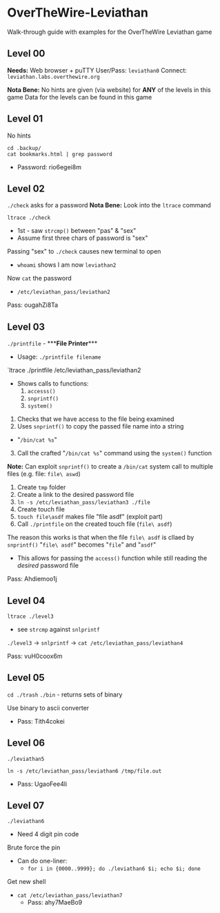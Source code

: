 # OverTheWire-Leviathan
Walk-through guide with examples for the OverTheWire Leviathan game

## Level 00
**Needs:** Web browser + puTTY
User/Pass: `leviathan0`
Connect: `leviathan.labs.overthewire.org`

**Nota Bene:** No hints are given (via website) for **ANY** of the levels in this game
Data for the levels can be found in this game

## Level 01
No hints

```
cd .backup/
cat bookmarks.html | grep password
```
  * Password: rio6egei8m

## Level 02
`./check` asks for a password
**Nota Bene:** Look into the `ltrace` command

`ltrace ./check`
* 1st - saw `strcmp()` between "pas" & "sex"
* Assume first three chars of password is "sex"

Passing "sex" to `./check` causes new terminal to open
* `whoami` shows I am now `leviathan2`

Now `cat` the password
* `/etc/leviathan_pass/leviathan2`

Pass: ougahZi8Ta

## Level 03
`./printfile` - \*\*\***File Printer**\*\*\*
* Usage: `./printfile filename`

`ltrace ./printfile /etc/leviathan_pass/leviathan2
* Shows calls to functions:
  1. `accesss()`
  2. `snprintf()`
  3. `system()`
1. Checks that we have access to the file being examined
2. Uses `snprintf()` to copy the passed file name into a string
  * "`/bin/cat %s`"
3. Call the crafted "`/bin/cat %s`" command using the `system()` function

**Note:** Can exploit `snprintf()` to create a `/bin/cat` system call to multiple files (e.g. file: `file\ aswd`)

1. Create `tmp` folder
2. Create a link to the desired password file
  1. `ln -s /etc/leviathan_pass/leviathan3 ./file`
3. Create touch file
  1. `touch file\asdf` makes file "file asdf" (exploit part)
4. Call `./printfile` on the created touch file (`file\ asdf`)

The reason this works is that when the file `file\ asdf` is cllaed by `snprintf()` "`file\ asdf`" becomes "`file`" and "`asdf`"
* This allows for passing the `access()` function while still reading the *desired* password file

Pass: Ahdiemoo1j

## Level 04
`ltrace ./level3`
* see `strcmp` against `snlprintf`

`./level3` -> `snlprintf` -> `cat /etc/leviathan_pass/leviathan4`

Pass: vuH0coox6m

## Level 05
`cd ./trash`
`./bin` - returns sets of binary

Use binary to ascii converter
* Pass: Tith4cokei

## Level 06
`./leviathan5`

```
ln -s /etc/leviathan_pass/leviathan6 /tmp/file.out
```
* Pass: UgaoFee4li

## Level 07
`./leviathan6`
* Need 4 digit pin code

Brute force the pin
* Can do one-liner:
  * `for i in {0000..9999}; do ./leviathan6 $i; echo $i; done`

Get new shell
* `cat /etc/leviathan_pass/leviathan7`
  * Pass: ahy7MaeBo9
